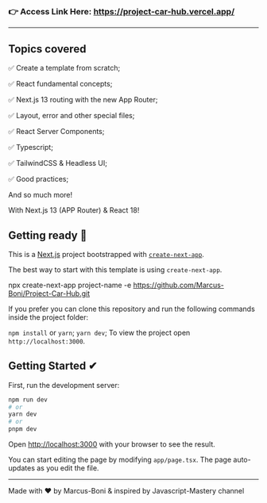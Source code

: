 ### 👉 Access Link Here: https://project-car-hub.vercel.app/

<hr/>

<h2>Topics covered</h2>

✅ Create a template from scratch;

✅ React fundamental concepts;

✅ Next.js 13 routing with the new App Router;

✅ Layout, error and other special files;

✅ React Server Components;

✅ Typescript;

✅ TailwindCSS & Headless UI;

✅ Good practices;

And so much more!

With Next.js 13 (APP Router) & React 18!

## Getting ready 🚀

This is a [Next.js](https://nextjs.org/) project bootstrapped with [`create-next-app`](https://github.com/vercel/next.js/tree/canary/packages/create-next-app).

The best way to start with this template is using <code>create-next-app</code>.

npx create-next-app project-name -e https://github.com/Marcus-Boni/Project-Car-Hub.git

If you prefer you can clone this repository and run the following commands inside the project folder:

<code>npm install</code> or <code>yarn</code>;
<code>yarn dev</code>;
To view the project open <code>http://localhost:3000</code>.


## Getting Started ✔

First, run the development server:

```bash
npm run dev
# or
yarn dev
# or
pnpm dev
```

Open [http://localhost:3000](http://localhost:3000) with your browser to see the result.

You can start editing the page by modifying `app/page.tsx`. The page auto-updates as you edit the file.

<hr/>
<p>Made with ❤ by Marcus-Boni & inspired by Javascript-Mastery channel</p>
